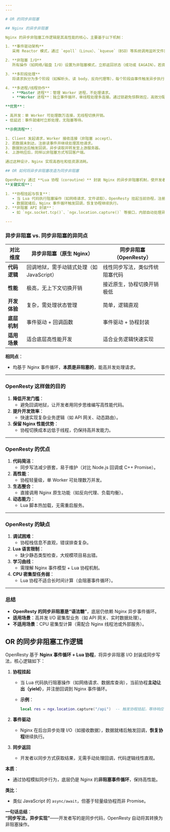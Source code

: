 ```yaml
---
---

# OR 的同步非阻塞

## Nginx 的异步非阻塞

Nginx 的异步非阻塞工作逻辑是其高性能的核心，主要基于以下机制：

1. **事件驱动架构**  
   采用 Reactor 模式，通过 `epoll`（Linux）、`kqueue`（BSD）等系统调用监听文件描述符（如 Socket）上的 I/O 事件（读/写/错误），避免轮询消耗 CPU。

2. **非阻塞 I/O**  
   所有操作（如网络/磁盘 I/O）设置为非阻塞模式，立即返回状态（成功或 EAGAIN）。若资源未就绪，不等待而是记录任务，待事件通知后重试。

3. **多阶段处理**  
   将请求拆分为多个阶段（如解析头、读 body、反向代理等），每个阶段由事件触发异步执行。例如，接收完数据后触发业务逻辑处理。

4. **多进程/线程协作**
   - **Master 进程**：管理 Worker 进程，不处理请求。
   - **Worker 进程**：独立事件循环，单线程处理多连接。通过锁避免惊群效应，高效分配新连接。

**优势**：

- 高并发：单 Worker 可处理数万连接，无线程切换开销。
- 低延迟：事件就绪时立即处理，无阻塞等待。

**示例流程**：

1. Client 发起请求，Worker 接收连接（非阻塞 accept）。
2. 若数据未到达，注册读事件并继续处理其他请求。
3. 数据到达后触发回调，异步读取并转发至上游服务器。
4. 上游响应后，同样以非阻塞方式写回客户端。

通过这种设计，Nginx 实现高吞吐和低资源消耗。

## OR 如何将异步非阻塞改造为同步非阻塞

OpenResty 通过 **Lua 协程（coroutine）** 封装 Nginx 的异步非阻塞机制，使开发者能以**同步写法**调用非阻塞 I/O，底层仍保持事件驱动。  
**关键实现**：

1. **协程挂起与恢复**：
   - 当 Lua 代码执行阻塞操作（如网络请求、文件读取），OpenResty 挂起当前协程，注册回调到 Nginx 事件循环。
   - 数据就绪后，Nginx 事件循环触发回调，恢复协程继续执行。
2. **非阻塞 API 封装**：
   - 如 `ngx.socket.tcp()`、`ngx.location.capture()` 等接口，内部自动处理异步逻辑，对开发者透明。

---
```


### **异步非阻塞 vs. 同步非阻塞的异同点**

| **对比维度** | **异步非阻塞（原生 Nginx）**              | **同步非阻塞（OpenResty）**    |
| ------------ | ----------------------------------------- | ------------------------------ |
| **代码逻辑** | 回调地狱，需手动链式处理（如 JavaScript） | 线性同步写法，类似传统阻塞代码 |
| **性能**     | 极高，无上下文切换开销                    | 接近原生，协程切换开销极低     |
| **开发体验** | 复杂，需处理状态管理                      | 简单，逻辑直观                 |
| **底层机制** | 事件驱动 + 回调函数                       | 事件驱动 + 协程封装            |
| **适用场景** | 适合底层高性能开发                        | 适合业务逻辑快速实现           |

**相同点**：

- 均基于 Nginx 事件循环，**本质是非阻塞的**，能高并发处理请求。

---

### **OpenResty 这样做的目的**

1. **降低开发门槛**：
   - 避免回调地狱，让开发者用同步思维编写高性能代码。
2. **提升开发效率**：
   - 快速实现复杂业务逻辑（如 API 网关、动态路由）。
3. **保留 Nginx 性能优势**：
   - 协程切换成本远低于线程，仍保持高并发能力。

---

### **OpenResty 的优点**

1. **代码简洁**：
   - 同步写法减少嵌套，易于维护（对比 Node.js 回调或 C++ Promise）。
2. **高性能**：
   - 协程轻量级，单 Worker 可处理数万并发。
3. **生态整合**：
   - 直接调用 Nginx 原生功能（如反向代理、负载均衡）。
4. **动态能力**：
   - Lua 脚本热加载，无需重启服务。

---

### **OpenResty 的缺点**

1. **调试困难**：
   - 协程栈信息不直观，错误排查复杂。
2. **Lua 语言限制**：
   - 缺少静态类型检查，大规模项目易出错。
3. **学习曲线**：
   - 需理解 Nginx 事件模型 + Lua 协程机制。
4. **CPU 密集型任务弱**：
   - Lua 协程不适合长时间计算（会阻塞事件循环）。

---

### **总结**

- **OpenResty 的同步非阻塞是“语法糖”**，底层仍依赖 Nginx 异步事件循环。
- **适用场景**：高并发 I/O 密集型业务（如 API 网关、实时数据处理）。
- **不适用场景**：CPU 密集型计算（需配合 Nginx 线程池或外部服务）。

## OR 的同步非阻塞工作逻辑

OpenResty 基于 **Nginx 事件循环 + Lua 协程**，将异步非阻塞 I/O 封装成同步写法，核心逻辑如下：

1. **协程挂起**

   - 当 Lua 代码执行阻塞操作（如网络请求、数据库查询），当前协程**主动让出（yield）**，并注册回调到 Nginx 事件循环。
   - **示例**：

     ```lua
     local res = ngx.location.capture("/api")  -- 触发协程挂起，等待响应
     ```

2. **事件驱动**

   - Nginx 在后台异步处理 I/O（如接收数据），数据就绪后触发回调，**恢复协程**继续执行。

3. **同步返回**
   - 开发者以同步方式获取结果，无需手动处理回调，代码逻辑线性直观。

**本质**：

- 通过协程模拟同步行为，底层仍是 Nginx 的**非阻塞事件循环**，保持高性能。

**类比**：

- 类似 JavaScript 的 `async/await`，但基于轻量级协程而非 Promise。

**一句话总结**：  
**“同步写法，异步实现”**——开发者写的是同步代码，OpenResty 自动将其转换为非阻塞操作。
